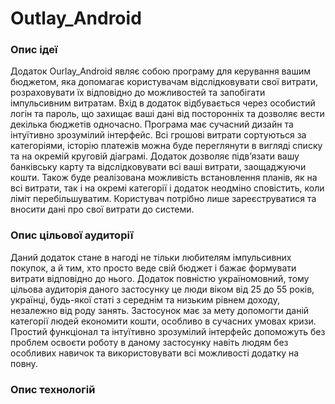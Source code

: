 # Outlay_Android

### Опис ідеї
Додаток Ourlay_Android являє собою програму для керування вашим бюджетом, яка допомагає користувачам відслідковувати
свої витрати, розраховувати їх відповідно до можливостей та запобігати імпульсивним витратам.
Вхід в додаток відбувається через особистий логін та пароль, що захищає ваші дані від посторонніх та дозволяє вести декілька бюджетів одночасно.
Програма має сучасний дизайн та інтуїтивно зрозумілий інтерфейс. 
Всі грошові витрати сортуються за категоріями, історію платежів можна буде переглянути в вигляді списку
та на окремій круговій діаграмі. Додаток дозволяє підв’язати вашу банківську карту та відслідковувати всі ваші витрати, заощаджуючи кошти.
Також буде реалізована можливість встановлення планів, як на всі витрати, так і на окремі категорії і додаток неодміно сповістить, коли ліміт перебільшуватим. 
Користувач потрібно лише зареєструватися та вносити дані про свої витрати до системи.

### Опис цільової аудиторії
Даний додаток стане в нагоді не тільки любителям імпульсивних покупок, а й тим, хто просто веде свій бюджет і 
бажає формувати витрати відповідно до нього. Додаток повністю україномовний, тому цільова аудиторія даного застосунку це люди віком від 25 до 55 років,
українці, будь-якої статі з середнім та низьким рівнем доходу, незалежно від роду занять. Застосунок має за мету допомогти даній категорії людей економити кошти, 
особливо в сучасних умовах кризи. Простий функціонал та інтуїтивно зрозумілий інтерфейс допоможуть без проблем освоєти роботу в даному застосунку навіть
людям без особливих навичок та використовувати всі можливості додатку на повну.

### Опис технологій
